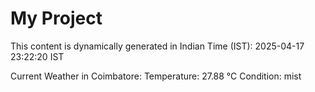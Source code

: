 # My Project

This content is dynamically generated in Indian Time (IST): 2025-04-17 23:22:20 IST


Current Weather in Coimbatore:
Temperature: 27.88 °C
Condition: mist
